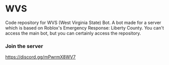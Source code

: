 # WVS
Code repository for WVS (West Virginia State) Bot. A bot made for a server which is based on Roblox's Emergency Response: Liberty County. You can't access the main bot, but you can certainly access the repository.

### Join the server
https://discord.gg/mPwrmX8WV7
